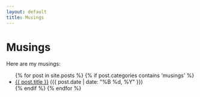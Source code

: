 ```yaml
---
layout: default
title: Musings
---
```


# Musings

Here are my musings:

<ul>
{% for post in site.posts %}
  {% if post.categories contains 'musings' %}
    <li><a href="{{ post.url }}">{{ post.title }}</a> ({{ post.date | date: "%B %d, %Y" }})</li>
  {% endif %}
{% endfor %}
</ul>
